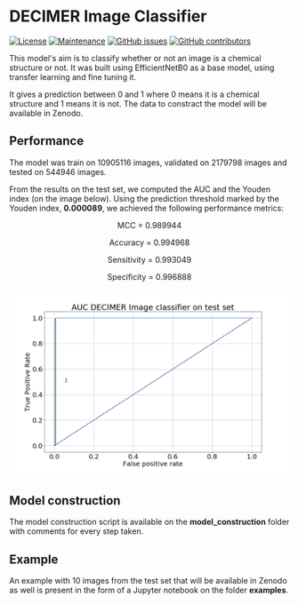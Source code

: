 # DECIMER Image Classifier
[![License](https://img.shields.io/badge/License-MIT%202.0-blue.svg)](https://opensource.org/licenses/MIt)
[![Maintenance](https://img.shields.io/badge/Maintained%3F-yes-blue.svg)](https://GitHub.com/iagea/DECIMER-Image-Classifier/graphs/commit-activity)
[![GitHub issues](https://img.shields.io/github/issues/iagea/DECIMER-Image-Classifier.svg)](https://GitHub.com/iagea/DECIMER-Image-Classifier/issues/)
[![GitHub contributors](https://img.shields.io/github/contributors/iagea/DECIMER-Image-Classifier.svg)](https://GitHub.com/iagea/DECIMER-Image-Classifier/graphs/contributors/)

This model's aim is to classify whether or not an image is a chemical structure or not. It was built using EfficientNetB0 as a base model, using transfer learning and fine tuning it.

It gives a prediction between 0 and 1 where 0 means it is a chemical structure and 1 means it is not. The data to constract the model will be available in Zenodo. 

## Performance

The model was train on 10905116 images, validated on 2179798 images and tested on 544946 images.

From the results on the test set, we computed the AUC and the Youden index (on the image below). Using the prediction threshold marked by the Youden index, **0.000089**, we achieved the following performance metrics:

<p align="center"> MCC = 0.989944</p>
<p align="center">Accuracy = 0.994968</p>
<p align="center">Sensitivity = 0.993049</p>
<p align="center">Specificity = 0.996888</p>

<img src='./DECIMER-Image-classifier_AUC_J.png'>

## Model construction

The model construction script is available on the **model_construction** folder with comments for every step taken.

## Example

An example with 10 images from the test set that will be available in Zenodo as well is present in the form of a Jupyter notebook on the folder **examples**.

